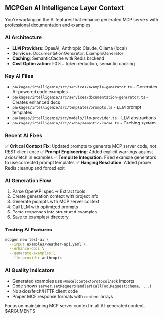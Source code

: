 ## MCPGen AI Intelligence Layer Context

You're working on the AI features that enhance generated MCP servers with professional documentation and examples.

### AI Architecture
- **LLM Providers**: OpenAI, Anthropic Claude, Ollama (local)
- **Services**: DocumentationGenerator, ExampleGenerator
- **Caching**: SemanticCache with Redis backend
- **Cost Optimization**: 90%+ token reduction, semantic caching

### Key AI Files
- `packages/intelligence/src/services/example-generator.ts` - Generates AI-powered code examples
- `packages/intelligence/src/services/documentation-generator.ts` - Creates enhanced docs
- `packages/intelligence/src/templates/prompts.ts` - LLM prompt templates
- `packages/intelligence/src/models/llm-provider.ts` - LLM abstractions
- `packages/intelligence/src/cache/semantic-cache.ts` - Caching system

### Recent AI Fixes
✅ **Critical Context Fix**: Updated prompts to generate MCP server code, not REST client code
✅ **Prompt Engineering**: Added explicit warnings against axios/fetch in examples
✅ **Template Integration**: Fixed example generators to use corrected prompt templates
✅ **Hanging Resolution**: Added proper Redis cleanup and forced exit

### AI Generation Flow
1. Parse OpenAPI spec → Extract tools
2. Create generation context with project info
3. Generate prompts with MCP server context
4. Call LLM with optimized prompts
5. Parse responses into structured examples
6. Save to examples/ directory

### Testing AI Features
```bash
mcpgen new test-ai \
  --input examples/weather-api.yaml \
  --enhance-docs \
  --generate-examples \
  --llm-provider anthropic
```

### AI Quality Indicators
- Generated examples use `@modelcontextprotocol/sdk` imports
- Code shows `server.setRequestHandler(CallToolRequestSchema, ...)`
- No axios/fetch/HTTP client code
- Proper MCP response formats with `content` arrays

Focus on maintaining MCP server context in all AI-generated content. $ARGUMENTS
